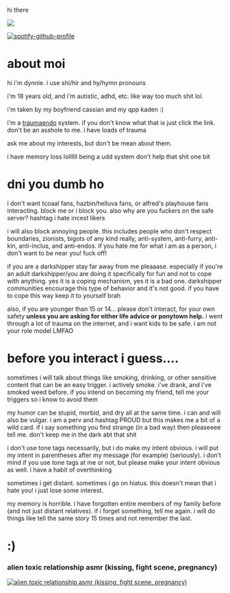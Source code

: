 hi there

![](https://komarev.com/ghpvc/?username=sanctifiedcybersex&abbreviated=true)

[![spotify-github-profile](https://spotify-github-profile.kittinanx.com/api/view?uid=4fp0asyhbo9h5rumcdu5tintk&cover_image=true&theme=default&show_offline=false&background_color=2c2c35&interchange=true&bar_color=dda1b3&bar_color_cover=false)](https://spotify-github-profile.kittinanx.com/api/view?uid=4fp0asyhbo9h5rumcdu5tintk&redirect=true)

# about moi

hi i'm dynnie. i use shi/hir and hy/hymn pronouns

i'm 18 years old, and i'm autistic, adhd, etc. like way too much shit lol.

i'm taken by my boyfriend cassian and my qpp kaden :)

i'm a [traumaendo](https://pluralpedia.org/w/TraumaEndo) system. if you don't know what that is just click the link. don't be an asshole to me. i have loads of trauma

ask me about my interests, but don't be mean about them.

i have memory loss lollllll being a udd system don't help that shit one bit

# dni you dumb ho

i don't want tcoaal fans, hazbin/helluva fans, or alfred's playhouse fans interacting. block me or i block you. also why are you fuckers on the safe server? hashtag i hate incest likers

i will also block annoying people. this includes people who don't respect boundaries, zionists, bigots of any kind really, anti-system, anti-furry, anti-kin, anti-inclus, and anti-endos. if you hate me for what i am as a person, i don't want to be near you! fuck off!

if you are a darkshipper stay far away from me pleaaase. especially if you're an adult darkshipper/you are doing it specifically for fun and not to cope with anything. yes it is a coping mechanism, yes it is a bad one. darkshipper communities encourage this type of behavior and it's not good. if you have to cope this way keep it to yourself brah

also, if you are younger than 15 or 14... please don't interact, for your own safety **unless you are asking for either life advice or ponytown help.** i went through a lot of trauma on the internet, and i want kids to be safe. i am not your role model LMFAO

# before you interact i guess....

sometimes i will talk about things like smoking, drinking, or other sensitive content that can be an easy trigger. i actively smoke. i've drank, and i've smoked weed before. if you intend on becoming my friend, tell me your triggers so i know to avoid them

my humor can be stupid, morbid, and dry all at the same time. i can and will also be vulgar. i am a perv and hashtag PROUD but this makes me a bit of a wild card. if i say something you find strange (in a bad way) then pleaseeee tell me. don't keep me in the dark abt that shit

i don't use tone tags necessarily, but i do make my intent obvious. i will put my intent in parentheses after my message (for example) (seriously). i don't mind if you use tone tags at me or not, but please make your intent obvious as well. i have a habit of overthinking

sometimes i get distant. sometimes i go on hiatus. this doesn't mean that i hate you! i just lose some interest.

my memory is horrible. i have forgotten entire members of my family before (and not just distant relatives). if i forget something, tell me again. i will do things like tell the same story 15 times and not remember the last. 

# :)

### alien toxic relationship asmr (kissing, fight scene, pregnancy)

[![alien toxic relationship asmr (kissing, fight scene, pregnancy)](https://img.youtube.com/vi/PSpCpDb95Bw/0.jpg)]([https://www.youtube.com/watch?v=VIDEO_ID](https://www.youtube.com/watch?v=PSpCpDb95Bw)](https://www.youtube.com/watch?v=PSpCpDb95Bw))
